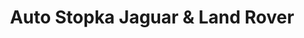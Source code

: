 ---
title: "Auto Stopka Jaguar & Land Rover"
url: /essen/auto-stopka-jaguar-und-land-rover/
shop: Autohaus
---